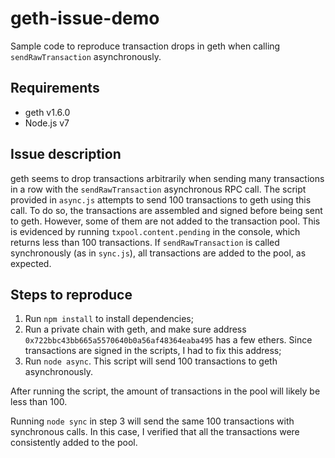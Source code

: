 # geth-issue-demo
Sample code to reproduce transaction drops in geth when calling `sendRawTransaction` asynchronously.

## Requirements
* geth v1.6.0
* Node.js v7

## Issue description
geth seems to drop transactions arbitrarily when sending many transactions in a row with the `sendRawTransaction` asynchronous RPC call. The script provided in `async.js` attempts to send 100 transactions to geth using this call. To do so, the transactions are assembled and signed before being sent to geth. However, some of them are not added to the transaction pool. This is evidenced by running `txpool.content.pending` in the console, which returns less than 100 transactions. If `sendRawTransaction` is called synchronously (as in `sync.js`), all transactions are added to the pool, as expected.

## Steps to reproduce
1. Run `npm install` to install dependencies;
2. Run a private chain with geth, and make sure address `0x722bbc43bb665a5570640b0a56af48364eaba495` has a few ethers. Since transactions are signed in the scripts, I had to fix this address;
3. Run `node async`. This script will send 100 transactions to geth asynchronously.

After running the script, the amount of transactions in the pool will likely be less than 100. 

Running `node sync` in step 3 will send the same 100 transactions with synchronous calls. In this case, I verified that all the transactions were consistently added to the pool.
